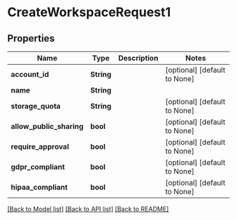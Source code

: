 # CreateWorkspaceRequest1

## Properties
Name | Type | Description | Notes
------------ | ------------- | ------------- | -------------
**account_id** | **String** |  | [optional] [default to None]
**name** | **String** |  | 
**storage_quota** | **String** |  | [optional] [default to None]
**allow_public_sharing** | **bool** |  | [optional] [default to None]
**require_approval** | **bool** |  | [optional] [default to None]
**gdpr_compliant** | **bool** |  | [optional] [default to None]
**hipaa_compliant** | **bool** |  | [optional] [default to None]

[[Back to Model list]](../README.md#documentation-for-models) [[Back to API list]](../README.md#documentation-for-api-endpoints) [[Back to README]](../README.md)


